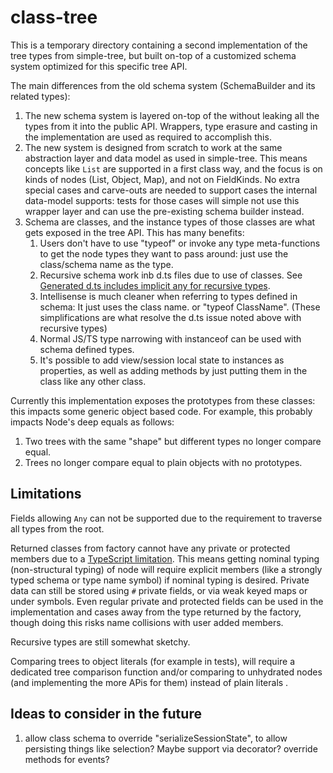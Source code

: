 # class-tree

This is a temporary directory containing a second implementation of the tree types from simple-tree, but built on-top of a customized schema system optimized for this specific tree API.

The main differences from the old schema system (SchemaBuilder and its related types):

1. The new schema system is layered on-top of the without leaking all the types from it into the public API.
   Wrappers, type erasure and casting in the implementation are used as required to accomplish this.
2. The new system is designed from scratch to work at the same abstraction layer and data model as used in simple-tree.
   This means concepts like `List` are supported in a first class way, and the focus is on kinds of nodes (List, Object, Map), and not on FieldKinds.
   No extra special cases and carve-outs are needed to support cases the internal data-model supports:
   tests for those cases will simple not use this wrapper layer and can use the pre-existing schema builder instead.
3. Schema are classes, and the instance types of those classes are what gets exposed in the tree API.
   This has many benefits:
    1. Users don't have to use "typeof" or invoke any type meta-functions to get the node types they want to pass around: just use the class/schema name as the type.
    2. Recursive schema work inb d.ts files due to use of classes. See [Generated d.ts includes implicit any for recursive types](microsoft/TypeScript#55832).
    3. Intellisense is much cleaner when referring to types defined in schema: It just uses the class name. or "typeof ClassName". (These simplifications are what resolve the d.ts issue noted above with recursive types)
    4. Normal JS/TS type narrowing with instanceof can be used with schema defined types.
    5. It's possible to add view/session local state to instances as properties, as well as adding methods by just putting them in the class like any other class.

Currently this implementation exposes the prototypes from these classes: this impacts some generic object based code.
For example, this probably impacts Node's deep equals as follows:

1. Two trees with the same "shape" but different types no longer compare equal.
2. Trees no longer compare equal to plain objects with no prototypes.

## Limitations

Fields allowing `Any` can not be supported due to the requirement to traverse all types from the root.

Returned classes from factory cannot have any private or protected members due to a [TypeScript limitation](https://github.com/microsoft/TypeScript/issues/36060).
This means getting nominal typing (non-structural typing) of node will require explicit members (like a strongly typed schema or type name symbol) if nominal typing is desired.
Private data can still be stored using `#` private fields, or via weak keyed maps or under symbols.
Even regular private and protected fields can be used in the implementation and cases away from the type returned by the factory,
though doing this risks name collisions with user added members.

Recursive types are still somewhat sketchy.

Comparing trees to object literals (for example in tests), will require a dedicated tree comparison function and/or comparing to unhydrated nodes (and implementing the more APis for them) instead of plain literals .

## Ideas to consider in the future

1. allow class schema to override "serializeSessionState", to allow persisting things like selection? Maybe support via decorator? override methods for events?
